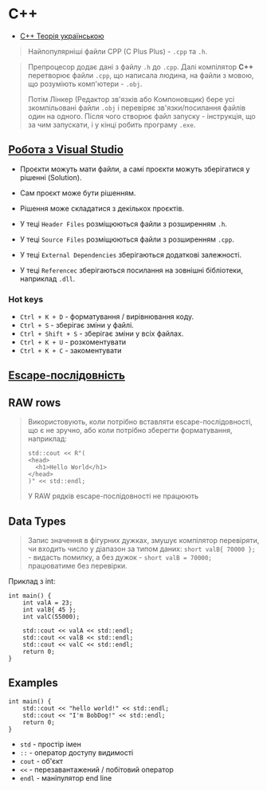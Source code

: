 # C++
* [С++ Теорія українською](https://www.youtube.com/playlist?list=PLiPRE8VmJzOpn6PzYf0higmCEyGzo2A5g)

> Найпопулярніші файли CPP (C Plus Plus) - `.cpp` та `.h`.

> Препроцесор додає дані з файлу `.h` до `.cpp`. 
> Далі компілятор **C++** перетворює файли `.cpp`, що написала людина, на файли з мовою, що розуміють комп'ютери - `.obj`.
> 
> Потім Лінкер (Редактор зв'язків або Компоновщик) бере усі зкомпільовані файли `.obj` і перевіряє зв'язки/посилання файлів один на одного.
> Після чого створює файл запуску - інструкція, що за чим запускати, і у кінці робить програму `.exe`.

## [Робота з Visual Studio](https://youtu.be/fqGqela0EH0)
* Проєкти можуть мати файли, а самі проєкти можуть зберігатися у рішенні (Solution).
* Сам проєкт може бути рішенням.
* Рішення може складатися з декількох проєктів.

* У теці `Header Files` розміщюються файли з розширенням `.h`. 
* У теці `Source Files` розміщюються файли з розширенням `.cpp`.
* У теці `External Dependencies` зберігаються додаткові залежності.
* У теці `Referencec` зберігаються посилання на зовнішні бібліотеки, наприклад `.dll`.

### Hot keys
* `Ctrl + K + D` - форматування / вирівнювання коду.
* `Ctrl + S` - зберігає зміни у файлі.
* `Ctrl + Shift + S` - зберігає зміни у всіх файлах.
* `Ctrl + K + U` - розкоментувати
* `Ctrl + K + C` - закоментувати

## [Escape-послідовність](https://learn.microsoft.com/ru-ru/cpp/c-language/escape-sequences?view=msvc-170)

## RAW rows
> Використовують, коли потрібно вставляти escape-послідовності, що є не зручно, або коли потрібно зберегти форматування, наприклад:
> ```text
> std::cout << R"(
> <head>
> 	<h1>Hello World</h1>
> </head>
> )" << std::endl;
> ```
> У RAW рядків escape-послідовності не працюють


## Data Types
> Запис значення в фігурних дужках, змушує компілятор перевіряти, чи входить число у діапазон за типом даних: `short valB{ 70000 };` - видасть помилку,
> а без дужок - `short valB = 70000;` працюватиме без перевірки.

Приклад з int:
```text
int main() {
	int valA = 23;
	int valB{ 45 };
	int valC(55000);

	std::cout << valA << std::endl;
	std::cout << valB << std::endl;
	std::cout << valC << std::endl;
	return 0;
}
```


## Examples

```text
int main() {
    std::cout << "hello world!" << std::endl;
    std::cout << "I'm BobDog!" << std::endl;
    return 0;
}
```
* `std` - простір імен
* `::` - оператор доступу видимості
* `cout` - об'єкт
* `<<` - перезавантажений / побітовий оператор
* `endl` - маніпулятор end line


